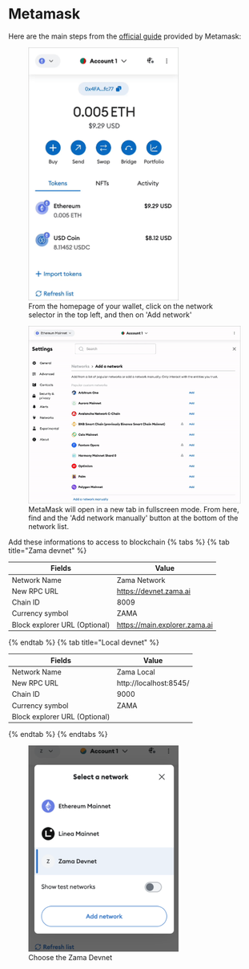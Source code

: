 # Metamask

<!-- markdown-link-check-disable -->

Here are the main steps from the [official guide](https://support.metamask.io/hc/en-us/articles/360043227612-How-to-add-a-custom-network-RPC) provided by Metamask:

<!-- markdown-link-check-enable -->

<figure><img src="../../.gitbook/assets/metamask_add_network.gif" alt="How to add network from popup" width="300"><figcaption>
From the homepage of your wallet, click on the network selector in the top left, and then on 'Add network'
</figcaption></figure>

<figure><img src="../../.gitbook/assets/metamask_add_network2.webp" alt="How to add network"><figcaption>
MetaMask will open in a new tab in fullscreen mode. From here, find and the 'Add network manually' button at the bottom of the network list.</figcaption></figure>
<!-- markdown-link-check-disable -->

Add these informations to access to blockchain
{% tabs %}
{% tab title="Zama devnet" %}

| Fields                        | Value                         |
| ----------------------------- | ----------------------------- |
| Network Name                  | Zama Network                  |
| New RPC URL                   | https://devnet.zama.ai        |
| Chain ID                      | 8009                          |
| Currency symbol               | ZAMA                          |
| Block explorer URL (Optional) | https://main.explorer.zama.ai |

{% endtab %}
{% tab title="Local devnet" %}

| Fields                        | Value                  |
| ----------------------------- | ---------------------- |
| Network Name                  | Zama Local             |
| New RPC URL                   | http://localhost:8545/ |
| Chain ID                      | 9000                   |
| Currency symbol               | ZAMA                   |
| Block explorer URL (Optional) |                        |

{% endtab %}
{% endtabs %}

<!-- markdown-link-check-enable -->

<figure><img src="../../.gitbook/assets/metamask_select_network.png" alt="How to select correct network on Metamask" width="300"><figcaption>
Choose the Zama Devnet</figcaption></figure>
